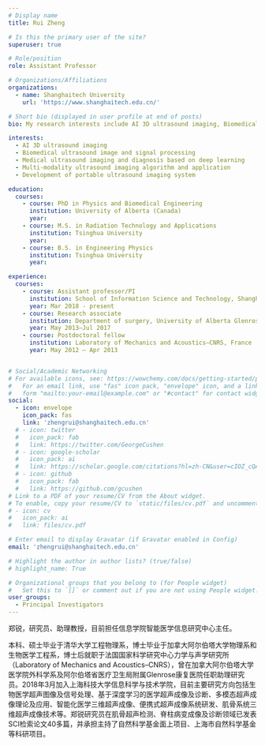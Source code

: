 ```yaml
---
# Display name
title: Rui Zheng

# Is this the primary user of the site?
superuser: true

# Role/position
role: Assistant Professor

# Organizations/Affiliations
organizations:
  - name: Shanghaitech University
    url: 'https://www.shanghaitech.edu.cn/'

# Short bio (displayed in user profile at end of posts)
bio: My research interests include AI 3D ultrasound imaging, Biomedical ultrasound image and signal processing, Medical ultrasound imaging and diagnosis based on deep learning, Multi-modality ultrasound imaging algorithm and application and Development of portable ultrasound imaging system.

interests:
  - AI 3D ultrasound imaging 
  - Biomedical ultrasound image and signal processing
  - Medical ultrasound imaging and diagnosis based on deep learning
  - Multi-modality ultrasound imaging algorithm and application
  - Development of portable ultrasound imaging system

education:
  courses:
    - course: PhD in Physics and Biomedical Engineering
      institution: University of Alberta (Canada)
      year: 
    - course: M.S. in Radiation Technology and Applications
      institution: Tsinghua University 
      year: 
    - course: B.S. in Engineering Physics 
      institution: Tsinghua University
      year: 

experience:
  courses:
    - course: Assistant professor/PI
      institution: School of Information Science and Technology, ShanghaiTech University, Shanghai, China
      year: Mar 2018 - present
    - course: Research associate
      institution: Department of surgery, University of Alberta Glenrose Rehabilitation Hospital, Alberta Health Services, Canada
      year: May 2013–Jul 2017
    - course: Postdoctoral fellow
      institution: Laboratory of Mechanics and Acoustics–CNRS, France
      year: May 2012 – Apr 2013


# Social/Academic Networking
# For available icons, see: https://wowchemy.com/docs/getting-started/page-builder/#icons
#   For an email link, use "fas" icon pack, "envelope" icon, and a link in the
#   form "mailto:your-email@example.com" or "#contact" for contact widget.
social:
  - icon: envelope
    icon_pack: fas
    link: 'zhengrui@shanghaitech.edu.cn'
  # - icon: twitter
  #   icon_pack: fab
  #   link: https://twitter.com/GeorgeCushen
  # - icon: google-scholar
  #   icon_pack: ai
  #   link: https://scholar.google.com/citations?hl=zh-CN&user=cIOZ_cQAAAAJ
  # - icon: github
  #   icon_pack: fab
  #   link: https://github.com/gcushen
# Link to a PDF of your resume/CV from the About widget.
# To enable, copy your resume/CV to `static/files/cv.pdf` and uncomment the lines below.
# - icon: cv
#   icon_pack: ai
#   link: files/cv.pdf

# Enter email to display Gravatar (if Gravatar enabled in Config)
email: 'zhengrui@shanghaitech.edu.cn'

# Highlight the author in author lists? (true/false)
# highlight_name: True

# Organizational groups that you belong to (for People widget)
#   Set this to `[]` or comment out if you are not using People widget.
user_groups:
  - Principal Investigators
---
```



<!-- Nelson Bighetti is a professor of artificial intelligence at the Stanford AI Lab. His research interests include distributed robotics, mobile computing and programmable matter. He leads the Robotic Neurobiology group, which develops self-reconfiguring robots, systems of self-organizing robots, and mobile sensor networks. -->

郑锐，研究员、助理教授，目前担任信息学院智能医学信息研究中心主任。

本科、硕士毕业于清华大学工程物理系，博士毕业于加拿大阿尔伯塔大学物理系和生物医学工程系，博士后就职于法国国家科学研究中心力学与声学研究所（Laboratory of Mechanics and Acoustics–CNRS），曾在加拿大阿尔伯塔大学医学院外科学系及阿尔伯塔省医疗卫生局附属Glenrose康复医院任职助理研究员。2018年3月加入上海科技大学信息科学与技术学院，目前主要研究方向包括生物医学超声图像及信号处理、基于深度学习的医学超声成像及诊断、多模态超声成像理论及应用、智能化医学三维超声成像、便携式超声成像系统研发、肌骨系统三维超声成像技术等。郑锐研究员在肌骨超声检测、脊柱病变成像及诊断领域已发表SCI检索论文40多篇，并承担主持了自然科学基金面上项目、上海市自然科学基金等科研项目。
